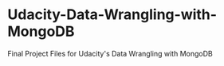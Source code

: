# Udacity-Data-Wrangling-with-MongoDB
Final Project Files for Udacity's Data Wrangling with MongoDB
